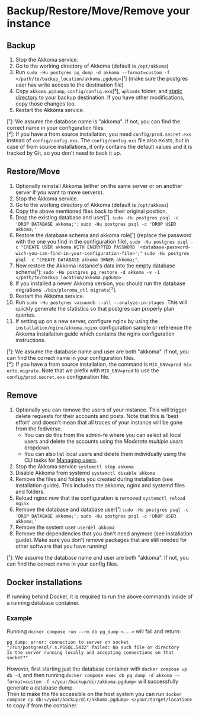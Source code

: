 # Backup/Restore/Move/Remove your instance

## Backup

1. Stop the Akkoma service.
2. Go to the working directory of Akkoma (default is `/opt/akkoma`)
3. Run `sudo -Hu postgres pg_dump -d akkoma --format=custom -f </path/to/backup_location/akkoma.pgdump>`[¹] (make sure the postgres user has write access to the destination file)
4. Copy `akkoma.pgdump`, `config/config.exs`[²], `uploads` folder, and [static directory](../configuration/static_dir.md) to your backup destination. If you have other modifications, copy those changes too.
5. Restart the Akkoma service.

[¹]: We assume the database name is "akkoma". If not, you can find the correct name in your configuration files.  
[²]: If you have a from source installation, you need `config/prod.secret.exs` instead of `config/config.exs`. The `config/config.exs` file also exists, but in case of from source installations, it only contains the default values and it is tracked by Git, so you don't need to back it up.  

## Restore/Move

1. Optionally reinstall Akkoma (either on the same server or on another server if you want to move servers).
2. Stop the Akkoma service.
3. Go to the working directory of Akkoma (default is `/opt/akkoma`)
4. Copy the above mentioned files back to their original position.
5. Drop the existing database and user[¹]. `sudo -Hu postgres psql -c 'DROP DATABASE akkoma;';` `sudo -Hu postgres psql -c 'DROP USER akkoma;'`
6. Restore the database schema and akkoma role[¹] (replace the password with the one you find in the configuration file), `sudo -Hu postgres psql -c "CREATE USER akkoma WITH ENCRYPTED PASSWORD '<database-password-wich-you-can-find-in-your-configuration-file>';"` `sudo -Hu postgres psql -c "CREATE DATABASE akkoma OWNER akkoma;"`.
7. Now restore the Akkoma instance's data into the empty database schema[¹]: `sudo -Hu postgres pg_restore -d akkoma -v -1 </path/to/backup_location/akkoma.pgdump>`
8. If you installed a newer Akkoma version, you should run the database migrations `./bin/pleroma_ctl migrate`[²].
9. Restart the Akkoma service.
10. Run `sudo -Hu postgres vacuumdb --all --analyze-in-stages`. This will quickly generate the statistics so that postgres can properly plan queries.
11. If setting up on a new server, configure nginx by using the `installation/nginx/akkoma.nginx` configuration sample or reference the Akkoma installation guide which contains the nginx configuration instructions.

[¹]: We assume the database name and user are both "akkoma". If not, you can find the correct name in your configuration files.  
[²]: If you have a from source installation, the command is `MIX_ENV=prod mix ecto.migrate`. Note that we prefix with `MIX_ENV=prod` to use the `config/prod.secret.exs` configuration file.  

## Remove

1. Optionally you can remove the users of your instance. This will trigger delete requests for their accounts and posts. Note that this is 'best effort' and doesn't mean that all traces of your instance will be gone from the fediverse.
    * You can do this from the admin-fe where you can select all local users and delete the accounts using the *Moderate multiple users* dropdown.
    * You can also list local users and delete them individually using the CLI tasks for [Managing users](./CLI_tasks/user.md).
2. Stop the Akkoma service `systemctl stop akkoma`
3. Disable Akkoma from systemd `systemctl disable akkoma`
4. Remove the files and folders you created during installation (see installation guide). This includes the akkoma, nginx and systemd files and folders.
5. Reload nginx now that the configuration is removed `systemctl reload nginx`
6. Remove the database and database user[¹] `sudo -Hu postgres psql -c 'DROP DATABASE akkoma;';` `sudo -Hu postgres psql -c 'DROP USER akkoma;'`
7. Remove the system user `userdel akkoma`
8. Remove the dependencies that you don't need anymore (see installation guide). Make sure you don't remove packages that are still needed for other software that you have running!

[¹]: We assume the database name and user are both "akkoma". If not, you can find the correct name in your config files.  

## Docker installations

If running behind Docker, it is required to run the above commands inside of a running database container.  

### Example
Running `docker compose run --rm db pg_dump <...>` will fail and return:
```
pg_dump: error: connection to server on socket "/run/postgresql/.s.PGSQL.5432" failed: No such file or directory 
Is the server running locally and accepting connections on that socket?"
```
However, first starting just the database container with `docker compose up db -d`, and then running `docker compose exec db pg_dump -d akkoma --format=custom -f </your/backup/dir/akkoma.pgdump>` will successfully generate a database dump.  
Then to make the file accessible on the host system you can run `docker compose cp db:</your/backup/dir/akkoma.pgdump> </your/target/location>` to copy if from the container.
